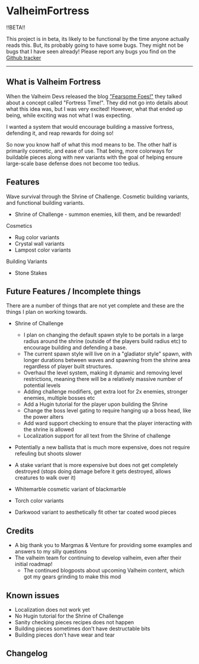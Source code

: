 ﻿# ValheimFortress
!!BETA!!

This project is in beta, its likely to be functional by the time anyone actually reads this. But, its probably going to have some bugs. They might not be bugs that I have seen already!
Please report any bugs you find on the [Github tracker](https://github.com/MidnightsFX/Valheim_Fortress/issues)

---
## What is Valheim Fortress
When the Valheim Devs released the blog ["Fearsome Foes!"](https://www.valheimgame.com/news/development-blog-fearsome-foes) they talked about a concept called "Fortress Time!".
They did not go into details about what this idea was, but I was very excited! However, what that ended up being, while exciting was not what I was expecting.

I wanted a system that would encourage building a massive fortress, defending it, and reap rewards for doing so!

So now you know half of what this mod means to be. The other half is primarily cosmetic, and ease of use. 
That being, more colorways for buildable pieces along with new variants with the goal of helping ensure large-scale base defense does not become too tedius.


## Features
Wave survival through the Shrine of Challenge. Cosmetic building variants, and functional building variants.

* Shrine of Challenge - summon enemies, kill them, and be rewarded!

Cosmetics
* Rug color variants
* Crystal wall variants
* Lampost color variants

Building Variants
* Stone Stakes

## Future Features / Incomplete things
There are a number of things that are not yet complete and these are the things I plan on working towards.

* Shrine of Challenge
	* I plan on changing the default spawn style to be portals in a large radius around the shrine (outside of the players build radius etc) to encourage building and defending a base.
	* The current spawn style will live on in a "gladiator style" spawn, with longer durations between waves and spawning from the shrine area regardless of player built structures.
	* Overhaul the level system, making it dynamic and removing level restrictions, meaning there will be a relatively massive number of potential levels
	* Adding challenge modifiers, get extra loot for 2x enemies, stronger enemies, multiple bosses etc
	* Add a Hugin tutorial for the player upon building the Shrine
	* Change the boss level gating to require hanging up a boss head, like the power alters
	* Add ward support checking to ensure that the player interacting with the shrine is allowed
	* Localization support for all text from the Shrine of challenge

* Potentially a new ballista that is much more expensive, does not require refeuling but shoots slower
* A stake variant that is more expensive but does not get completely destroyed (stops doing damage before it gets destroyed, allows creatures to walk over it)
* Whitemarble cosmetic variant of blackmarble
* Torch color variants
* Darkwood variant to aesthetically fit other tar coated wood pieces

## Credits
- A big thank you to Margmas & Venture for providing some examples and answers to my silly questions
- The valheim team for continuing to develop valheim, even after their initial roadmap!
	- The continued blogposts about upcoming Valheim content, which got my gears grinding to make this mod

## Known issues
- Localization does not work yet
- No Hugin tutorial for the Shrine of Challenge
- Sanity checking pieces recipes does not happen
- Building pieces sometimes don't have destructable bits
- Building pieces don't have wear and tear

## Changelog
